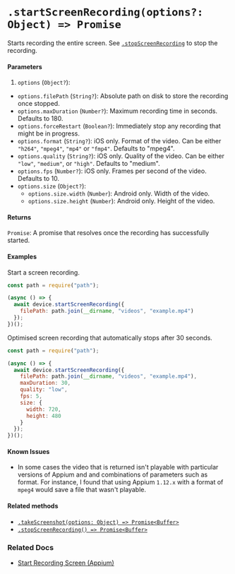 # `.startScreenRecording(options?: Object) => Promise`

Starts recording the entire screen. See [`.stopScreenRecording`](./stopScreenRecording.md) to stop the recording.

#### Parameters

1. `options` (`Object?`):
  - `options.filePath` (`String?`): Absolute path on disk to store the recording once stopped.
  - `options.maxDuration` (`Number?`): Maximum recording time in seconds. Defaults to 180.
  - `options.forceRestart` (`Boolean?`): Immediately stop any recording that might be in progress.
  - `options.format` (`String?`): iOS only. Format of the video. Can be either `"h264"`, `"mpeg4"`, `"mp4"` or `"fmp4"`. Defaults to "mpeg4".
  - `options.quality` (`String?`): iOS only. Quality of the video. Can be either `"low"`, `"medium"`, or `"high"`. Defaults to "medium".
  - `options.fps` (`Number?`): iOS only. Frames per second of the video. Defaults to 10.
  - `options.size` (`Object?`):
    - `options.size.width` (`Number`): Android only. Width of the video.
    - `options.size.height` (`Number`): Android only. Height of the video.

#### Returns

`Promise`: A promise that resolves once the recording has successfully started.

#### Examples

Start a screen recording.

```javascript
const path = require("path");

(async () => {
  await device.startScreenRecording({ 
    filePath: path.join(__dirname, "videos", "example.mp4")
  });
})();
```

Optimised screen recording that automatically stops after 30 seconds.

```javascript
const path = require("path");

(async () => {
  await device.startScreenRecording({ 
    filePath: path.join(__dirname, "videos", "example.mp4"),
    maxDuration: 30,
    quality: "low",
    fps: 5,
    size: {
      width: 720,
      height: 480
    }
  });
})();
```

#### Known Issues

- In some cases the video that is returned isn't playable with particular versions of Appium and and combinations of parameters such as format. For instance, I found that using Appium `1.12.x` with a format of `mpeg4` would save a file that wasn't playable.

#### Related methods

- [`.takeScreenshot(options: Object) => Promise<Buffer>`](./takeScreenshot.md)
- [`.stopScreenRecording() => Promise<Buffer>`](./stopScreenRecording.md)

### Related Docs

- [Start Recording Screen (Appium)](http://appium.io/docs/en/commands/device/recording-screen/start-recording-screen/)